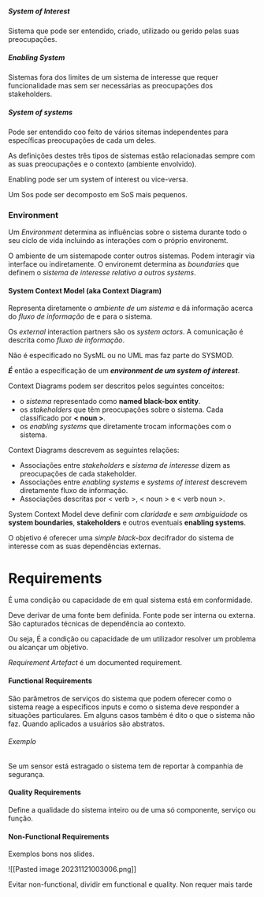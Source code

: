 ##### System of Interest
Sistema que pode ser entendido, criado, utilizado ou gerido pelas suas preocupações.

##### Enabling System
Sistemas fora dos limites de um sistema de interesse que requer funcionalidade mas sem ser necessárias as preocupações dos stakeholders.

##### System of systems
Pode ser entendido coo feito de vários sitemas independentes para específicas preocupações de cada um deles.

As definições destes três tipos de sistemas estão relacionadas sempre com as suas preocupações e o contexto (ambiente envolvido).

Enabling pode ser um system of interest ou vice-versa.

Um Sos pode ser decomposto em SoS mais pequenos.

### Environment

Um _Environment_ determina as influências sobre o sistema durante todo o seu ciclo de vida incluindo as interações com o próprio environemt.

O ambiente de um sistemapode conter outros sistemas. 
Podem interagir via interface ou indiretamente.
O environemt determina as _boundaries_ que definem o _sistema de interesse relativo a outros systems_.

#### System Context Model (aka Context Diagram)

Representa diretamente o _ambiente de um sistema_ e dá informação acerca do _fluxo de informação_ de e para o sistema.

Os _external_ interaction partners são os _system actors_.
A comunicação é descrita como _fluxo de informação_.

Não é especificado no SysML ou no UML mas faz parte do SYSMOD.

___É___ então a especificação de um ___environment de um system of interest___.

Context Diagrams podem ser descritos pelos seguintes conceitos:

- o _sistema_ representado como __named black-box entity__.
- os _stakeholders_ que têm preocupações sobre o sistema. Cada classificado por __< noun >__.
- os _enabling systems_ que diretamente trocam informações com o sistema.

Context Diagrams descrevem as seguintes relações:

- Associações entre _stakeholders_ e _sistema de interesse_ dizem as preocupações de cada stakeholder.
- Associações entre _enabling systems_ e _systems of interest_ descrevem diretamente fluxo de informação.
- Associações descritas por < verb >, < noun > e < verb noun >.


System Context Model deve definir com _claridade_ e _sem ambiguidade_ os __system boundaries__, __stakeholders__ e outros eventuais __enabling systems__.

O objetivo é oferecer uma _simple black-box_ decifrador do sistema de interesse com as suas dependências externas.

# Requirements

É uma condição ou capacidade de em qual sistema está em conformidade.

Deve derivar de uma fonte bem definida.
Fonte pode ser interna ou externa.
São capturados técnicas de dependência ao contexto.

Ou seja,
É a condição ou capacidade de um utilizador resolver um problema ou alcançar um objetivo.

_Requirement Artefact_ é um documented requirement.

#### Functional Requirements

São parâmetros de serviços do sistema que podem oferecer como o sistema reage a específicos inputs e como o sistema deve responder a situações particulares. Em alguns casos também é dito o que o sistema não faz.
Quando aplicados a usuários são abstratos.
###### Exemplo
Se um sensor está estragado o sistema tem de reportar à companhia de segurança.

#### Quality Requirements

Define a qualidade do sistema inteiro ou de uma só componente, serviço ou função.

#### Non-Functional Requirements

Exemplos bons nos slides.

![[Pasted image 20231121003006.png]]

Evitar non-functional, dividir em functional e quality.
Non requer mais tarde



